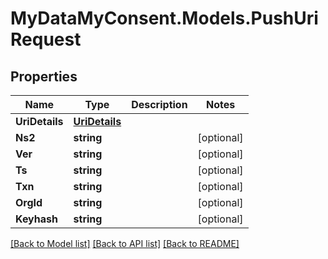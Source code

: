# MyDataMyConsent.Models.PushUriRequest

## Properties

Name | Type | Description | Notes
------------ | ------------- | ------------- | -------------
**UriDetails** | [**UriDetails**](UriDetails.md) |  | 
**Ns2** | **string** |  | [optional] 
**Ver** | **string** |  | [optional] 
**Ts** | **string** |  | [optional] 
**Txn** | **string** |  | [optional] 
**OrgId** | **string** |  | [optional] 
**Keyhash** | **string** |  | [optional] 

[[Back to Model list]](../README.md#documentation-for-models) [[Back to API list]](../README.md#documentation-for-api-endpoints) [[Back to README]](../README.md)

